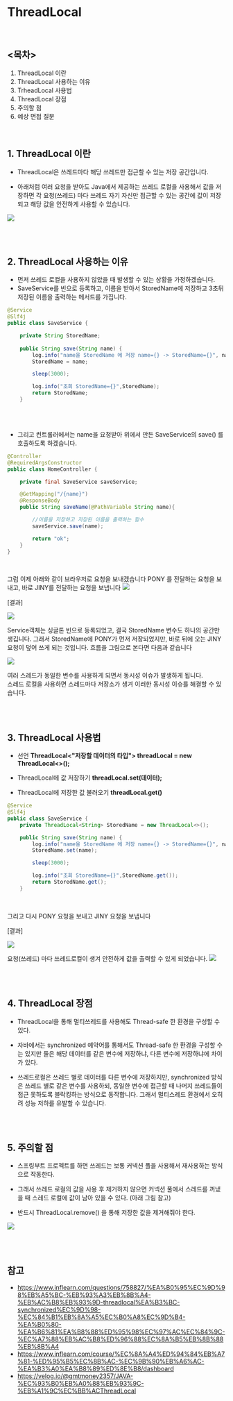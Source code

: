 # ThreadLocal

<br />

## <목차>
1. ThreadLocal 이란
2. ThreadLocal 사용하는 이유
3. TrheadLocal 사용법
4. ThreadLocal 장점
5. 주의할 점
6. 예상 면접 질문

<br />

## 1. ThreadLocal 이란

- ThreadLocal은 쓰레드마다 해당 쓰레드만 접근할 수 있는 저장 공간입니다.

- 아래처럼 여러 요청을 받아도 Java에서 제공하는 쓰레드 로컬을 사용해서 값을 저장하면 각 요청(쓰레드) 마다 쓰레드 자기 자신만 접근할 수 있는 공간에 값이 저장되고 해당 값을 안전하게 사용할 수 있습니다.

![](https://velog.velcdn.com/images/jiny798/post/32e66767-f6ca-4d41-a515-e746c7feccd2/image.png)

<br/> <br/>

## 2. ThreadLocal 사용하는 이유
- 먼저 쓰레드 로컬을 사용하지 않았을 때 발생할 수 있는 상황을 가정하겠습니다.
- SaveService를 빈으로 등록하고,
  이름을 받아서 StoredName에 저장하고 3초뒤 저장된 이름을 출력하는 메서드를 가집니다.

```java
@Service
@Slf4j
public class SaveService {

    private String StoredName;
    
    public String save(String name) {
        log.info("name을 StoredName 에 저장 name={} -> StoredName={}", name, StoredName);
        StoredName = name;

        sleep(3000);

        log.info("조회 StoredName={}",StoredName);
        return StoredName;
    }

```

<br/> <br/>

- 그리고 컨트롤러에서는 name을 요청받아
  위에서 만든 SaveService의 save() 를 호출하도록 하겠습니다.

```java
@Controller
@RequiredArgsConstructor
public class HomeController {

    private final SaveService saveService;

    @GetMapping("/{name}")
    @ResponseBody
    public String saveName(@PathVariable String name){

        //이름을 저장하고 저장된 이름을 출력하는 함수
        saveService.save(name);

        return "ok";
    }
}

```

<br/>

그럼 이제 아래와 같이 브라우저로 요청을 보내겠습니다
PONY 를 전달하는 요청을 보내고, 바로 JINY를 전달하는 요청을 보냅니다
![](https://velog.velcdn.com/images/jiny798/post/792dda36-553b-492d-ac6d-be9b5cf39065/image.png)



[결과]

![](https://velog.velcdn.com/images/jiny798/post/25169cd5-bd52-45d0-bff9-1c58e8b6b97b/image.png)

Service객체는 싱글톤 빈으로 등록되었고, 결국 StoredName 변수도 하나의 공간만 생깁니다.
그래서 StoredName에 PONY가 먼저 저장되었지만, 바로 뒤에 오는 JINY 요청이 덮어 쓰게 되는 것입니다. 흐름을 그림으로 본다면 다음과 같습니다

![](https://velog.velcdn.com/images/jiny798/post/d25e8da1-613a-436d-bfe9-333a1a5a4902/image.png)

여러 스레드가 동일한 변수를 사용하게 되면서 동시성 이슈가 발생하게 됩니다. <br/>
스레드 로컬을 사용하면 스레드마다 저장소가 생겨 이러한 동시성 이슈를 해결할 수 있습니다.

<br/> <br/>

## 3. ThreadLocal 사용법
- 선언
  **ThreadLocal<"저장할 데이터의 타입"> threadLocal = new ThreadLocal<>();**

- ThreadLocal에 값 저장하기
  **threadLocal.set(데이터);**

- ThreadLocal에 저장한 값 불러오기
  **threadLocal.get()**

```java
@Service
@Slf4j
public class SaveService {
    private ThreadLocal<String> StoredName = new ThreadLocal<>();

    public String save(String name) {
        log.info("name을 StoredName 에 저장 name={} -> StoredName={}", name, StoredName);
        StoredName.set(name);

        sleep(3000);

        log.info("조회 StoredName={}",StoredName.get());
        return StoredName.get();
    }

```

<br/>

그리고 다시 PONY 요청을 보내고 JINY 요청을 보냅니다

[결과]

![](https://velog.velcdn.com/images/jiny798/post/3884514e-b5d7-422f-94bc-76b478905a89/image.png)

요청(쓰레드) 마다 쓰레드로컬이 생겨 안전하게 값을 출력할 수 있게 되었습니다.
![](https://velog.velcdn.com/images/jiny798/post/8fde9665-4c26-456c-9c1c-462e9c3ced8e/image.png)

<br/> <br/>

## 4. ThreadLocal 장점

-  ThreadLocal을 통해 멀티쓰레드를 사용해도 Thread-safe 한 환경을 구성할 수 있다.

- 자바에서는 synchronized 예약어를 통해서도 Thread-safe 한 환경을 구성할 수는 있지만 둘은 해당 데이터를 같은 변수에 저장하냐, 다른 변수에 저장하냐에 차이가 있다.

- 쓰레드로컬은 쓰레드 별로 데이터를 다른 변수에 저장하지만,
  synchronized 방식은 쓰레드 별로 같은 변수를 사용하되, 동일한 변수에 접근할 때 나머지 쓰레드들이 접근 못하도록 블락킹하는 방식으로 동작합니다.
  그래서 멀티스레드 환경에서 오히려 성능 저하를 유발할 수 있습니다.

<br/> <br/>

## 5. 주의할 점

- 스프링부트 프로젝트를 하면 쓰레드는 보통 커넥션 풀을 사용해서 재사용하는 방식으로 작동한다.

- 그래서 쓰레드 로컬의 값을 사용 후 제거하지 않으면 커넥션 풀에서 스레드를 꺼냈을 때 스레드 로컬에 값이 남아 있을 수 있다. (아래 그림 참고)

- 반드시 ThreadLocal.remove() 을 통해 저장한 값을 제거해줘야 한다.

![](https://velog.velcdn.com/images/jiny798/post/fb3910fe-2f48-4a0c-9912-30e9eb15c53d/image.png)

<br/> <br/>

## 참고
- https://www.inflearn.com/questions/758827/%EA%B0%95%EC%9D%98%EB%A5%BC-%EB%93%A3%EB%8B%A4-%EB%AC%B8%EB%93%9D-threadlocal%EA%B3%BC-synchronized%EC%9D%98-%EC%84%B1%EB%8A%A5%EC%B0%A8%EC%9D%B4-%EA%B0%80-%EA%B6%81%EA%B8%88%ED%95%98%EC%97%AC%EC%84%9C-%EC%A7%88%EB%AC%B8%ED%96%88%EC%8A%B5%EB%8B%88%EB%8B%A4
- https://www.inflearn.com/course/%EC%8A%A4%ED%94%84%EB%A7%81-%ED%95%B5%EC%8B%AC-%EC%9B%90%EB%A6%AC-%EA%B3%A0%EA%B8%89%ED%8E%B8/dashboard
- https://velog.io/@gmtmoney2357/JAVA-%EC%93%B0%EB%A0%88%EB%93%9C-%EB%A1%9C%EC%BB%ACThreadLocal